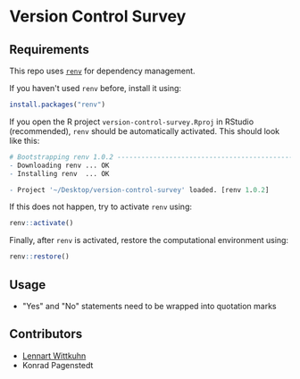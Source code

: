 # Version Control Survey

## Requirements

This repo uses [`renv`](https://rstudio.github.io/renv/articles/renv.html) for dependency management.

If you haven't used `renv` before, install it using:

```R
install.packages("renv")
```

If you open the R project `version-control-survey.Rproj` in RStudio (recommended), `renv` should be automatically activated.
This should look like this:

```R
# Bootstrapping renv 1.0.2 ---------------------------------------------------
- Downloading renv ... OK
- Installing renv  ... OK

- Project '~/Desktop/version-control-survey' loaded. [renv 1.0.2]
```

If this does not happen, try to activate `renv` using:

```R
renv::activate()
```

Finally, after `renv` is activated, restore the computational environment using:

```R
renv::restore()
```

## Usage

- "Yes" and "No" statements need to be wrapped into quotation marks

## Contributors

- [Lennart Wittkuhn](mailto:lennart.wittkuhn@uni-hamburg.de)
- Konrad Pagenstedt
